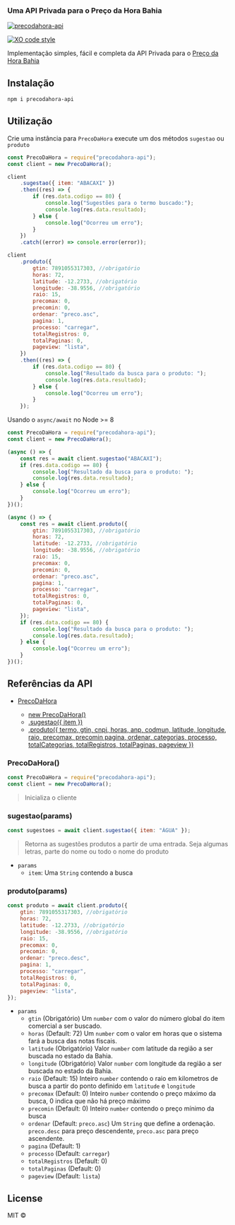 ### Uma API Privada para o Preço da Hora Bahia

[![precodahora-api](https://circleci.com/gh/Pedneri1/precodahora-api.svg?style=shield)](https://circleci.com/gh/Pedneri1/precodahora-api)

[![XO code style](https://img.shields.io/badge/code_style-XO-5ed9c7.svg)](https://github.com/sindresorhus/xo)

Implementação simples, fácil e completa da API Privada para o [Preço da Hora Bahia](https://precodahora.ba.gov.br/)

## Instalação

```bash
npm i precodahora-api
```

## Utilização

Crie uma instância para `PrecoDaHora` execute um dos métodos `sugestao` ou `produto`

```js
const PrecoDaHora = require("precodahora-api");
const client = new PrecoDaHora();

client
	.sugestao({ item: "ABACAXI" })
	.then((res) => {
		if (res.data.codigo == 80) {
			console.log("Sugestões para o termo buscado:");
			console.log(res.data.resultado);
		} else {
			console.log("Ocorreu um erro");
		}
	})
	.catch((error) => console.error(error));

client
	.produto({
		gtin: 7891055317303, //obrigatório
		horas: 72,
		latitude: -12.2733, //obrigatório
		longitude: -38.9556, //obrigatório
		raio: 15,
		precomax: 0,
		precomin: 0,
		ordenar: "preco.asc",
		pagina: 1,
		processo: "carregar",
		totalRegistros: 0,
		totalPaginas: 0,
		pageview: "lista",
	})
	.then((res) => {
		if (res.data.codigo == 80) {
			console.log("Resultado da busca para o produto: ");
			console.log(res.data.resultado);
		} else {
			console.log("Ocorreu um erro");
		}
	});
```

Usando o `async/await` no Node >= 8

```js
const PrecoDaHora = require("precodahora-api");
const client = new PrecoDaHora();

(async () => {
	const res = await client.sugestao("ABACAXI");
	if (res.data.codigo == 80) {
		console.log("Resultado da busca para o produto: ");
		console.log(res.data.resultado);
	} else {
		console.log("Ocorreu um erro");
	}
})();

(async () => {
	const res = await client.produto({
		gtin: 7891055317303, //obrigatório
		horas: 72,
		latitude: -12.2733, //obrigatório
		longitude: -38.9556, //obrigatório
		raio: 15,
		precomax: 0,
		precomin: 0,
		ordenar: "preco.asc",
		pagina: 1,
		processo: "carregar",
		totalRegistros: 0,
		totalPaginas: 0,
		pageview: "lista",
	});
	if (res.data.codigo == 80) {
		console.log("Resultado da busca para o produto: ");
		console.log(res.data.resultado);
	} else {
		console.log("Ocorreu um erro");
	}
})();
```

## Referências da API

- [PrecoDaHora](#precodahora)

  - [new PrecoDaHora()](#precodahora)
  - [.sugestao({ item })](#sugestaoparams)
  - [.produto({ termo, gtin, cnpj, horas, anp, codmun, latitude, longitude, raio, precomax, precomin pagina, ordenar, categorias, processo, totalCategorias, totalRegistros, totalPaginas, pageview })](#produtoparams)

### PrecoDaHora()

```js
const PrecoDaHora = require("precodahora-api");
const client = new PrecoDaHora();
```

> Inicializa o cliente

### sugestao(params)

```js
const sugestoes = await client.sugestao({ item: "ÁGUA" });
```

> Retorna as sugestões produtos a partir de uma entrada. Seja algumas letras, parte do nome ou todo o nome do produto

- `params`
  - `item`: Uma `String` contendo a busca

### produto(params)

```js
const produto = await client.produto({
	gtin: 7891055317303, //obrigatório
	horas: 72,
	latitude: -12.2733, //obrigatório
	longitude: -38.9556, //obrigatório
	raio: 15,
	precomax: 0,
	precomin: 0,
	ordenar: "preco.desc",
	pagina: 1,
	processo: "carregar",
	totalRegistros: 0,
	totalPaginas: 0,
	pageview: "lista",
});
```

- `params`
  - `gtin` (Obrigatório) Um `number` com o valor do número global do item comercial a ser buscado.
  - `horas` (Default: 72) Um `number` com o valor em horas que o sistema fará a busca das notas fiscais.
  - `latitude` (Obrigatório) Valor `number` com latitude da região a ser buscada no estado da Bahia.
  - `longitude` (Obrigatório) Valor `number` com longitude da região a ser buscada no estado da Bahia.
  - `raio` (Default: 15) Inteiro `number` contendo o raio em kilometros de busca a partir do ponto definido em `latitude` e `longitude`
  - `precomax` (Default: 0) Inteiro `number` contendo o preço máximo da busca, 0 indica que não há preço máximo
  - `precomin` (Default: 0) Inteiro `number` contendo o preço mínimo da busca
  - `ordenar` (Default: `preco.asc`) Um `String` que define a ordenação. `preco.desc` para preço descendente, `preco.asc` para preço ascendente.
  - `pagina` (Default: 1)
  - `processo` (Default: `carregar`)
  - `totalRegistros` (Default: 0)
  - `totalPaginas` (Default: 0)
  - `pageview` (Default: `lista`)

## License

MIT ©
